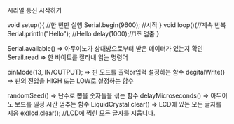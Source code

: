 시리얼 통신 시작하기

void setup(){ //한 번만 실행
Serial.begin(9600); //시작
}
void loop(){//계속 반복
Serial.println("Hello"); //Hello
delay(1000);//1초 멈춤
}

Serial.available() => 아두이노가 상대방으로부터 받은 데이터가 있는지 확인
Serail.read => 한 바이트를 잘라내 읽는 명령어

pinMode(13, IN/OUTPUT); => 핀 모드를 출력or입력 설정하는 함수 
degitalWrite() => 핀의 전압을 HIGH 또는 LOW로 설정하는 함수

randomSeed() => 난수로 뽑을 숫자들을 섞는 함수
delayMicroseconds() => 아두이노 보드를 일정 시간 멈추는 함수
LiquidCrystal.clear() => LCD에 있는 모든 글자를 지움
ex)lcd.clear(); //LCD에 찍힌 모든 글자를 지웁니다.
